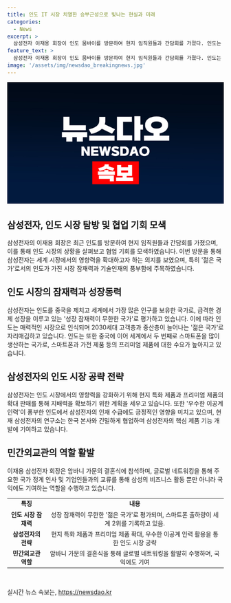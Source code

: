 ```yaml
---
title: 인도 IT 시장 치열한 승부근성으로 빛나는 현실과 미래
categories:
  - News
excerpt: >
  삼성전자 이재용 회장이 인도 뭄바이를 방문하여 현지 임직원들과 간담회를 가졌다. 인도는 성장 잠재력이 크며, 젊은 국가로서 스마트폰 시장 등에서 세계적 영향력을 키우고 있다. 이 회장은 무케시 암바니 릴라이언스 인더스트리즈 회장의 막내아들 결혼식에 참석하며 교류를 놓지 않았다. 또한, 삼성전자는 인도 시장에서의 지속적인 성장을 위해 현지 특화 제품과 프리미엄 제품을 확대하고 있으며, 현지 이공계 인력과의 협력을 강화하고 있다. 결혼식에는 국제적인 기업인과 정치인들이 참석하여 인연을 더욱 강화했다.
feature_text: >
  삼성전자 이재용 회장이 인도 뭄바이를 방문하여 현지 임직원들과 간담회를 가졌다. 인도는 성장 잠재력이 크며, 젊은 국가로서 스마트폰 시장 등에서 세계적 영향력을 키우고 있다. 이 회장은 무케시 암바니 릴라이언스 인더스트리즈 회장의 막내아들 결혼식에 참석하며 교류를 놓지 않았다. 또한, 삼성전자는 인도 시장에서의 지속적인 성장을 위해 현지 특화 제품과 프리미엄 제품을 확대하고 있으며, 현지 이공계 인력과의 협력을 강화하고 있다. 결혼식에는 국제적인 기업인과 정치인들이 참석하여 인연을 더욱 강화했다.
image: '/assets/img/newsdao_breakingnews.jpg'
---
```


<p><img src="/assets/img/newsdao_breakingnews.jpg" alt="koreaapp 속보" /></p>

<h2 data-ke-size="size26">삼성전자, 인도 시장 탐방 및 협업 기회 모색</h2>

<p data-ke-size="size16">삼성전자의 이재용 회장은 최근 인도를 방문하여 현지 임직원들과 간담회를 가졌으며, 이를 통해 인도 시장의 상황을 살펴보고 협업 기회를 모색하였습니다. 이번 방문을 통해 삼성전자는 세계 시장에서의 영향력을 확대하고자 하는 의지를 보였으며, 특히 '젊은 국가'로서의 인도가 가진 시장 잠재력과 기술인재의 풍부함에 주목하였습니다.</p>

<h2 data-ke-size="size26">인도 시장의 잠재력과 성장동력</h2>

<p data-ke-size="size16">삼성전자는 인도를 중국을 제치고 세계에서 가장 많은 인구를 보유한 국가로, 급격한 경제 성장을 이루고 있는 '성장 잠재력이 무한한 국가'로 평가하고 있습니다. 이에 따라 인도는 매력적인 시장으로 인식되며 2030세대 고객층과 중산층이 늘어나는 '젊은 국가'로 자리매김하고 있습니다. 인도는 또한 중국에 이어 세계에서 두 번째로 스마트폰을 많이 생산하는 국가로, 스마트폰과 가전 제품 등의 프리미엄 제품에 대한 수요가 높아지고 있습니다.</p>

<h2 data-ke-size="size26">삼성전자의 인도 시장 공략 전략</h2>

<p data-ke-size="size16">삼성전자는 인도 시장에서의 영향력을 강화하기 위해 현지 특화 제품과 프리미엄 제품의 확대 판매를 통해 지배력을 확보하기 위한 계획을 세우고 있습니다. 또한 '우수한 이공계 인력'이 풍부한 인도에서 삼성전자의 인재 수급에도 긍정적인 영향을 미치고 있으며, 현재 삼성전자의 연구소는 한국 본사와 긴밀하게 협업하며 삼성전자의 핵심 제품 기능 개발에 기여하고 있습니다.</p>

<h2 data-ke-size="size26">민간외교관의 역할 활발</h2>

<p data-ke-size="size16">이재용 삼성전자 회장은 암바니 가문의 결혼식에 참석하며, 글로벌 네트워킹을 통해 주요한 국가 정계 인사 및 기업인들과의 교류를 통해 삼성의 비즈니스 활동 뿐만 아니라 국익에도 기여하는 역할을 수행하고 있습니다.</p>

<table>
    <tr>
        <td style="text-align: center; height: 17px;"><b>특징</b></td>
        <td style="text-align: center; height: 17px;"><b>내용</b></td>
    </tr>
    <tr>
        <td style="text-align: center; height: 17px;"><b>인도 시장 잠재력</b></td>
        <td style="text-align: center; height: 17px;">성장 잠재력이 무한한 '젊은 국가'로 평가되며, 스마트폰 출하량이 세계 2위를 기록하고 있음.</td>
    </tr>
    <tr>
        <td style="text-align: center; height: 17px;"><b>삼성전자의 전략</b></td>
        <td style="text-align: center; height: 17px;">현지 특화 제품과 프리미엄 제품 확대, 우수한 이공계 인력 활용을 통한 인도 시장 공략</td>
    </tr>
    <tr>
        <td style="text-align: center; height: 17px;"><b>민간외교관 역할</b></td>
        <td style="text-align: center; height: 17px;">암바니 가문의 결혼식을 통해 글로벌 네트워킹을 활발히 수행하며, 국익에도 기여</td>
    </tr>
</table>

<p data-ke-size="size16">&nbsp;</p>
실시간 뉴스 속보는, <a href="https://newsdao.kr" rel="dofollow">https://newsdao.kr</a>


